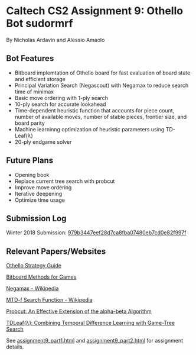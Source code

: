# Caltech CS2 Assignment 9: Othello Bot sudormrf

By Nicholas Ardavin and Alessio Amaolo

## Bot Features

- Bitboard implemtation of Othello board for fast evaluation of board state and efficient storage
- Principal Variation Search (Negascout) with Negamax to reduce search time of minimax
- Basic move ordering with 1-ply search
- 10-ply search for accurate lookahead
- Time-dependent heuristic function that accounts for piece count, number of available moves, number of stable pieces, frontier size, and board parity
- Machine learninng optimization of heuristic parameters using TD-Leaf(λ)
- 20-ply endgame solver

## Future Plans

- Opening book
- Replace current tree search with probcut
- Improve move ordering
- Iterative deepening
- Optimize time usage

## Submission Log

Winter 2018 Submission: [979b3447eef28d7ca8fba07480eb7cd0e82f997f](https://github.com/nardavin/OthelloBot/tree/979b3447eef28d7ca8fba07480eb7cd0e82f997f)

## Relevant Papers/Websites

[Othello Strategy Guide](http://radagast.se/othello/Help/strategy.html)

[Bitboard Methods for Games](http://eprints.qut.edu.au/85005/1/__staffhome.qut.edu.au_staffgroupm$_meaton_Desktop_bits-7.pdf)

[Negamax - Wikipedia](https://en.wikipedia.org/wiki/Negamax)

[MTD-f Search Function - Wikipedia](https://en.wikipedia.org/wiki/MTD-f)

[Probcut: An Effective Extension of the alpha-beta Algorithm](http://wiki.cs.pdx.edu/cs542/papers/buro/probcut.pdf)

[TDLeaf(λ): Combining Temporal Difference Learning with Game-Tree
Search](https://arxiv.org/pdf/cs/9901001.pdf)

See [assignment9_part1.html](http://htmlpreview.github.io/?https://github.com/caltechcs2/othello/blob/master/assignment9_part1.html) and [assignment9_part2.html](http://htmlpreview.github.io/?https://github.com/caltechcs2/othello/blob/master/assignment9_part2.html) for assignment details.
